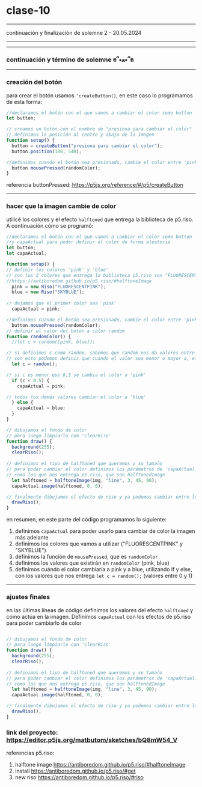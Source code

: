 # clase-10

---

continuación y finalización de solemne 2 - 20.05.2024

---



---

### continuación y término de solemne ฅ՞•ﻌ•՞ฅ

---

### creación del botón

para crear el botón usamos `'createButton()`, en este caso lo programamos de esta forma:

```javascript
//declaramos el botón con el que vamos a cambiar el color como button
let button;

// creamos un botón con el nombre de "presiona para cambiar el color"
// definimos la posición al centro y abajo de la imagen
function setup() {
  button = createButton("presiona para cambiar el color");
  button.position(100, 540);

//definimos cuando el botón sea presionado, cambie el color entre 'pink' y 'blue'
  button.mousePressed(randomColor);
}
```

referencia buttonPressed: <https://p5js.org/reference/#/p5/createButton>

---

### hacer que la imagen cambie de color

utilicé los colores y el efecto `halftoned` que entrega la biblioteca de p5.riso. A continuación cómo se programó:

```javascript
//declaramos el botón con el que vamos a cambiar el color como button
//y capaActual para poder definir el color de forma aleatoria
let button;
let capaActual;

function setup() {
// definir los colores 'pink' y 'blue'
// con los 2 colores que entrega la biblioteca p5.riso son "FLUORESCENTPINK" y "SKYBLUE"
//https://antiboredom.github.io/p5.riso/#halftoneImage
  pink = new Riso("FLUORESCENTPINK");
  blue = new Riso("SKYBLUE");
  
// dejamos que el primer color sea 'pink'
  capaActual = pink;

//definimos cuando el botón sea presionado, cambie el color entre 'pink' y 'blue'
  button.mousePressed(randomColor);
// definir el valor del botón a color random
function randomColor() {
  //let c = random([pink, blue]);

// si definimos c como random, sabemos que random nos da valores entre 0 y 1
// con esto podemos definir que cuando el valor sea menor o mayor a, el color cambia a 'pink' o 'blue'
  let c = random();

// si c es menor que 0,5 se cambia el color a 'pink'
  if (c < 0.5) {
    capaActual = pink;

// todos los demás valores cambian el color a 'blue'
  } else {
    capaActual = blue;
  }
}

// dibujamos el fondo de color 
// para luego limpiarlo con 'clearRiso'
function draw() {
  background(255);
  clearRiso();
  
// definimos el tipo de halftoned que queremos y su tamaño
// para poder cambiar el color definimos los parámetros de 'capaActual.image' 
// como los que nos entrega p5.riso, que son halftonedImage 
  let halftoned = halftoneImage(img, "line", 3, 45, 90);
  capaActual.image(halftoned, 0, 0);

// finalmente dibujamos el efecto de riso y ya podemos cambiar entre los dos colores con el botón
  drawRiso();
}
```

en resumen, en este parte del código programamos lo siguiente:

1. definimos `capaActual` para poder usarlo para cambiar de color la imagen más adelante
2. definimos los colores que vamos a utilizar ("FLUORESCENTPINK" y "SKYBLUE")
3. definimos la función de `mousePressed`, que es `randomColor` 
4. definimos los valores que existirán en `randomColor` (pink, blue)
5. definimos cuándo el color cambiaría a pink y a blue, utilizando if y else, con los valores que nos entrega `let c = random();` (valores entre 0 y 1)

---

### ajustes finales

en las últimas líneas de código definimos los valores del efecto `halftoned` y cómo actúa en la imagen. Definimos `capaActual` con los efectos de p5.riso para poder cambiarlo de color

```javascript

// dibujamos el fondo de color 
// para luego limpiarlo con 'clearRiso'
function draw() {
  background(255);
  clearRiso();
  
// definimos el tipo de halftoned que queremos y su tamaño
// para poder cambiar el color definimos los parámetros de 'capaActual.image' 
// como los que nos entrega p5.riso, que son halftonedImage 
  let halftoned = halftoneImage(img, "line", 3, 45, 90);
  capaActual.image(halftoned, 0, 0);

// finalmente dibujamos el efecto de riso y ya podemos cambiar entre los dos colores con el botón
  drawRiso();
}
```

### link del proyecto: <https://editor.p5js.org/matbutom/sketches/bQ8mW54_V>


referencias p5.riso: 
1. halftone image <https://antiboredom.github.io/p5.riso/#halftoneImage>
2. install <https://antiboredom.github.io/p5.riso/#get>
3. new riso <https://antiboredom.github.io/p5.riso/#riso>
   


